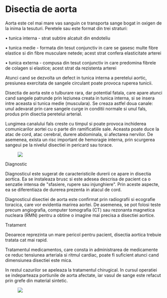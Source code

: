 
# Disectia de aorta
Aorta este cel mai mare vas sanguin ce transporta sange bogat in oxigen de la inima la tesuturi. Peretele sau este format din trei straturi:

•  tunica interna - strat subtire alcatuit din endoteliu

•  tunica medie - formata din tesut conjunctiv in care se gasesc multe fibre elastice si din fibre musculare netede; acest strat confera elasticitate arterei

•  tunica externa - compusa din tesut conjunctiv in care predomina fibrele de colagen si elastice; acest strat da rezistenta arterei

Atunci cand se dezvolta un defect in tunica interna a peretelui aortic, presiunea exercitata de sangele circulant poate provoca ruperea tunicii.

Disectia de aorta este o tulburare rara, dar potential fatala, care apare atunci cand sangele patrunde prin leziunea creata in tunica interna, si se insera intre aceasta si tunica medie (musculara). Se creaza astfel doua canale: unul adevarat prin care sangele curge in conditii normale si unul fals, produs prin disectia peretelui arterial.

Lungimea canalului fals creste cu timpul si poate provoca inchiderea comunicarilor aortei cu o parte din ramificatiile sale. Aceasta poate duce la atac de cord, atac cerebral, durere abdominala, si afectarea nervilor. De asemenea, exista un risc important de hemoragie interna, prin scurgerea sangeui pe la nivelul disectiei in pericard sau torace.
<figure class="left"><img src='https://www.sanador.ro/wp-content/uploads/2015/01/1.jpg' /></figure>

Diagnostic

Diagnosticul este sugerat de caracteristicile durerii ce apare in disectia aortica. Ea se instaleaza brusc si este adesea descrisa de pacient ca o senzatie intensa de "sfasiere, rupere sau injunghiere". Prin aceste aspecte, ea se diferentiaza de durerea prezenta in atacul de cord.

Diagnosticul disectiei de aorta este confirmat prin radiografii si ecografie toracica, care vor evidentia marirea aortei. De asemenea, se pot folosi teste precum angiografia, computer tomografia (CT) sau rezonanta magnetica nucleara (RMN) pentru a obtine o imagine mai precisa a disectiei aortice.


Tratament

Deoarece reprezinta un mare pericol pentru pacient, disectia aortica trebuie tratata cat mai rapid.

Tratamentul medicamentos, care consta in administrarea de medicamente ce reduc tensiunea arteriala si ritmul cardiac, poate fi suficient atunci cand dimensiunea disectiei este mica.

In restul cazurilor se apeleaza la tratamentul chirugical. In cursul operatiei se indeparteaza portiunile de aorta afectate, iar vasul de sange este refacut prin grefe din material sintetic.
<figure class="left" ><img src='http://www.bendo.ro/wp-content/uploads/2012/03/insuficienta-aortica.jpg' /></figure>
 
